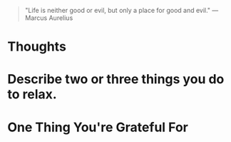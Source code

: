 
> \"Life is neither good or evil, but only a place for good and evil.\" — Marcus Aurelius

# Thoughts

# Describe two or three things you do to relax.

# One Thing You're Grateful For

